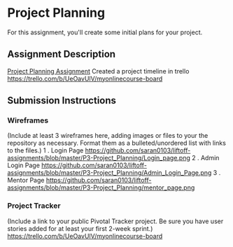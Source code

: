 # Project Planning
For this assignment, you'll create some initial plans for your project.

## Assignment Description
[Project Planning Assignment](https://education.launchcode.org/liftoff/assignments/planning/)
Created a project timeline in trello
https://trello.com/b/UeOavUlV/myonlinecourse-board
## Submission Instructions

### Wireframes

(Include at least 3 wireframes here, adding images or files to your the repository as necessary. Format them as a bulleted/unordered list with links to the files.)
1 . Login Page https://github.com/saran0103/liftoff-assignments/blob/master/P3-Project_Planning/Login_page.png
2 . Admin Login Page https://github.com/saran0103/liftoff-assignments/blob/master/P3-Project_Planning/Admin_Login_Page.png
3 . Mentor Page https://github.com/saran0103/liftoff-assignments/blob/master/P3-Project_Planning/mentor_page.png

### Project Tracker

(Include a link to your public Pivotal Tracker project. Be sure you have user stories added for at least your first 2-week sprint.)
https://trello.com/b/UeOavUlV/myonlinecourse-board
